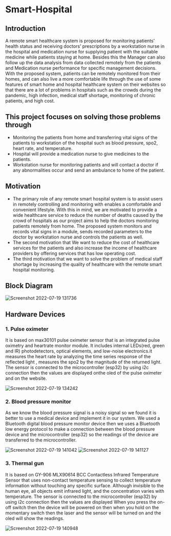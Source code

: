 # Smart-Hospital
## Introduction 
A remote smart healthcare system is proposed for monitoring patients’ health status and receiving doctors’ prescriptions by a workstation nurse in the hospital and medication nurse for supplying patient with the suitable medicine while patients staying at home. Besides this the Manager can also follow up the data analysis from data collected remotely from the patients and Medication nurse performance for specific management decisions. With the proposed system, patients can be remotely monitored from their homes, and can also live a more comfortable life through the use of some features of smart home and hospital healthcare system on their websites so that there are a lot of problems in hospitals such as the crowds during the pandemic, high infection, medical staff shortage, monitoring of chronic patients, and high cost.

## This project focuses on solving those problems through
-	Monitoring the patients from home and transferring vital signs of the patients to workstation of the hospital such as blood pressure, spo2, heart rate, and temperature.
-	Hospital will provide a medication nurse to give medicines to the patients. 
-	Workstation nurse for monitoring patients and will contact a doctor if any abnormalities occur and send an ambulance to home of the patient.

## Motivation
- The primary role of any remote smart hospital system is to assist users in remotely controlling and monitoring with enables a comfortable and convenient lifestyle. With this in mind, we are motivated to provide a wide healthcare service to reduce the number of deaths caused by the crowd of hospitals as our project aims to help the doctors monitoring patients remotely from home. The proposed system monitors and records vital signs in a module, sends recorded parameters to the doctor by workstation nurse and controls the patients as well. 
- The second motivation that We want to reduce the cost of healthcare services for the patients and also increase the income of healthcare providers by offering services that has low operating cost. 
- The third motivation that we want to solve the problem of medical staff shortage by increasing the quality of healthcare with the remote smart hospital monitoring.

## Block Diagram

![Screenshot 2022-07-19 131736](https://user-images.githubusercontent.com/58488520/179740474-eb273ebf-0c1d-421d-8bd2-8c689468b790.jpg)

## Hardware Devices
### 1. Pulse oximeter
It is based on max30101 pulse oximeter sensor that is an integrated pulse oximetry and heartrate monitor module. It includes internal LEDs(red, green and IR) photodetectors, optical elements, and low-noise electronics.it measures the heart rate by analyzing the time series response of the reflected light , measures the spo2 by the magnitude of the returned light. The sensor is connected to the microcontroller (esp32) by using i2c connection then the values are displayed onthe oled of the pulse oximeter and on the website.

![Screenshot 2022-07-19 134242](https://user-images.githubusercontent.com/58488520/179742218-ea79b4e5-afc2-4b4f-9c1d-59b262b65e5a.jpg)

### 2. Blood pressure monitor
As we know the blood pressure signal is a noisy signal so we found it is better to use a medical device and implement it in our system. We used a Bluetooth digital blood pressure monitor device then we uses a Bluetooth low energy protocol to make a connection between the blood pressure device and the microcontroller (esp32) so the readings of the device are transferred to the microcontroller.

![Screenshot 2022-07-19 141042](https://user-images.githubusercontent.com/58488520/179747276-2b18c289-55a1-4884-b35d-42de70bdd1df.jpg)
![Screenshot 2022-07-19 141127](https://user-images.githubusercontent.com/58488520/179747284-ee344cb2-c678-4c51-aa2d-f76e9e47ae5f.jpg)

### 3. Thermal gun
It is based on GY-906 MLX90614 BCC Contactless Infrared Temperature Sensor that uses non-contact temperature sensing to collect temperature information without touching any specific surface. Although invisible to the human eye, all objects emit infrared light, and the concentration varies with temperature. The sensor is connected to the microcontroller (esp32) by using i2c connection then the values are displayed When you press the on-off switch then the device will be powered on then when you hold on the momentary switch then the laser and the sensor will be turned on and the oled will show the readings.

![Screenshot 2022-07-19 140948](https://user-images.githubusercontent.com/58488520/179747321-9f1bf76e-73d7-4f8c-be01-21a832c088b5.jpg)
